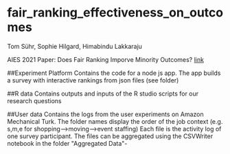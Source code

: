 # fair_ranking_effectiveness_on_outcomes
Tom Sühr, Sophie Hilgard, Himabindu Lakkaraju

AIES 2021 Paper: Does Fair Ranking Imporve Minority Outcomes? [link](https://dl.acm.org/doi/pdf/10.1145/3461702.3462602)

##Experiment Platform
Contains the code for a node js app. The app builds a survey with interactive rankings from json files (see folder)

##R data
Contains outputs and inputs of the R studio scripts for our research questions

##User data
Contains the logs from the user experiments on Amazon Mechanical Turk. The folder names display the order of the job context (e.g. s,m,e for shopping-->moving-->event staffing)
Each file is the activity log of one survey participant. The files can be aggregated using the CSVWriter notebook in the folder "Aggregated Data"-
